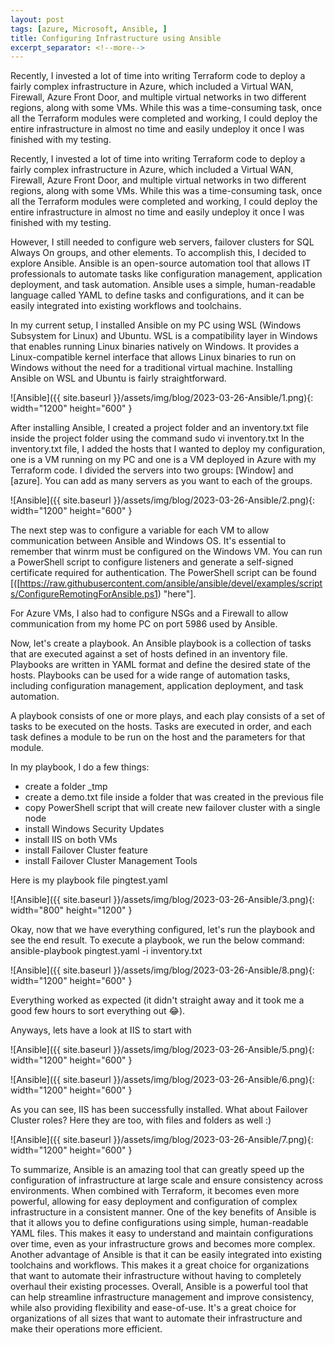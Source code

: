 ```yaml
---
layout: post
tags: [azure, Microsoft, Ansible, ]
title: Configuring Infrastructure using Ansible
excerpt_separator: <!--more-->
---
```

Recently, I invested a lot of time into writing Terraform code to deploy a fairly complex infrastructure in Azure, which included a Virtual WAN, Firewall, Azure Front Door, and multiple virtual networks in two different regions, along with some VMs. While this was a time-consuming task, once all the Terraform modules were completed and working, I could deploy the entire infrastructure in almost no time and easily undeploy it once I was finished with my testing.

<!--more-->

Recently, I invested a lot of time into writing Terraform code to deploy a fairly complex infrastructure in Azure, which included a Virtual WAN, Firewall, Azure Front Door, and multiple virtual networks in two different regions, along with some VMs. While this was a time-consuming task, once all the Terraform modules were completed and working, I could deploy the entire infrastructure in almost no time and easily undeploy it once I was finished with my testing.

However, I still needed to configure web servers, failover clusters for SQL Always On groups, and other elements. To accomplish this, I decided to explore Ansible.
Ansible is an open-source automation tool that allows IT professionals to automate tasks like configuration management, application deployment, and task automation. Ansible uses a simple, human-readable language called YAML to define tasks and configurations, and it can be easily integrated into existing workflows and toolchains.

In my current setup, I installed Ansible on my PC using WSL (Windows Subsystem for Linux) and Ubuntu. WSL is a compatibility layer in Windows that enables running Linux binaries natively on Windows. It provides a Linux-compatible kernel interface that allows Linux binaries to run on Windows without the need for a traditional virtual machine.
Installing Ansible on WSL and Ubuntu is fairly straightforward.

![Ansible]({{ site.baseurl }}/assets/img/blog/2023-03-26-Ansible/1.png){: width="1200" height="600" }

After installing Ansible, I created a project folder and an inventory.txt file inside the project folder using the command
sudo vi inventory.txt
In the inventory.txt file, I added the hosts that I wanted to deploy my configuration, one is a VM running on my PC and one is a VM deployed in Azure with my Terraform code.
I divided the servers into two groups: [Window] and [azure]. You can add as many servers as you want to each of the groups.

![Ansible]({{ site.baseurl }}/assets/img/blog/2023-03-26-Ansible/2.png){: width="1200" height="600" }

The next step was to configure a variable for each VM to allow communication between Ansible and Windows OS. It's essential to remember that winrm must be configured on the Windows VM. You can run a PowerShell script to configure listeners and generate a self-signed certificate required for authentication. The PowerShell script can be found [([https://raw.githubusercontent.com/ansible/ansible/devel/examples/scripts/ConfigureRemotingForAnsible.ps1) "here"].

For Azure VMs, I also had to configure NSGs and a Firewall to allow communication from my home PC on port 5986 used by Ansible.

Now, let's create a playbook. An Ansible playbook is a collection of tasks that are executed against a set of hosts defined in an inventory file. Playbooks are written in YAML format and define the desired state of the hosts. Playbooks can be used for a wide range of automation tasks, including configuration management, application deployment, and task automation.

A playbook consists of one or more plays, and each play consists of a set of tasks to be executed on the hosts. Tasks are executed in order, and each task defines a module to be run on the host and the parameters for that module.

In my playbook, I do a few things:
+ create a folder _tmp
+ create a demo.txt file inside a folder that was created in the previous file
+ copy PowerShell script that will create new failover cluster with a single node
+ install Windows Security Updates
+ install IIS on both VMs
+ install Failover Cluster feature
+ install Failover Cluster Management Tools

Here is my playbook file pingtest.yaml

![Ansible]({{ site.baseurl }}/assets/img/blog/2023-03-26-Ansible/3.png){: width="800" height="1200" }

Okay, now that we have everything configured, let's run the playbook and see the end result. To execute a playbook, we run the below command:
 ansible-playbook pingtest.yaml -i inventory.txt

![Ansible]({{ site.baseurl }}/assets/img/blog/2023-03-26-Ansible/8.png){: width="1200" height="600" }

Everything worked as expected (it didn't straight away and it took me a good few hours to sort everything out 😂).

Anyways, lets have a look at IIS to start with

![Ansible]({{ site.baseurl }}/assets/img/blog/2023-03-26-Ansible/5.png){: width="1200" height="600" }

![Ansible]({{ site.baseurl }}/assets/img/blog/2023-03-26-Ansible/6.png){: width="1200" height="600" }

As you can see, IIS has been successfully installed. What about Failover Cluster roles? Here they are too, with files and folders as well :)

![Ansible]({{ site.baseurl }}/assets/img/blog/2023-03-26-Ansible/7.png){: width="1200" height="600" }

To summarize, Ansible is an amazing tool that can greatly speed up the configuration of infrastructure at large scale and ensure consistency across environments. When combined with Terraform, it becomes even more powerful, allowing for easy deployment and configuration of complex infrastructure in a consistent manner.
One of the key benefits of Ansible is that it allows you to define configurations using simple, human-readable YAML files. This makes it easy to understand and maintain configurations over time, even as your infrastructure grows and becomes more complex.
Another advantage of Ansible is that it can be easily integrated into existing toolchains and workflows. This makes it a great choice for organizations that want to automate their infrastructure without having to completely overhaul their existing processes.
Overall, Ansible is a powerful tool that can help streamline infrastructure management and improve consistency, while also providing flexibility and ease-of-use. It's a great choice for organizations of all sizes that want to automate their infrastructure and make their operations more efficient.

